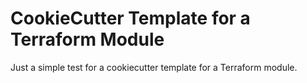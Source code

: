 # CookieCutter Template for a Terraform Module

Just a simple test for a cookiecutter template for a Terraform module.
